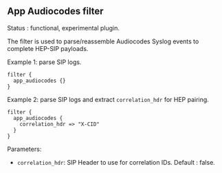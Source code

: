 App Audiocodes filter
---

Status : functional, experimental plugin.

The filter is used to parse/reassemble Audiocodes Syslog events to complete HEP-SIP payloads.

Example 1: parse SIP logs.
````
filter {
  app_audiocodes {}
}
`````

Example 2: parse SIP logs and extract ``correlation_hdr`` for HEP pairing.
````
filter {
  app_audiocodes {
    correlation_hdr => "X-CID"
  }
}
`````

Parameters:

* ``correlation_hdr``: SIP Header to use for correlation IDs. Default : false.

